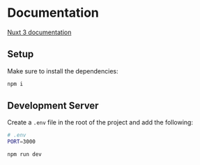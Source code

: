 # Documentation

[Nuxt 3 documentation](https://nuxt.com/docs/getting-started/introduction)

## Setup

Make sure to install the dependencies:

```bash
npm i
```

## Development Server

Create a `.env` file in the root of the project and add the following:

```bash
# .env
PORT=3000
```

```bash
npm run dev
```
